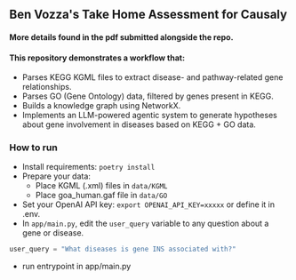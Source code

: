 ## Ben Vozza's Take Home Assessment for Causaly

#### More details found in the pdf submitted alongside the repo.

#### This repository demonstrates a workflow that:
- Parses KEGG KGML files to extract disease- and pathway-related gene relationships.
- Parses GO (Gene Ontology) data, filtered by genes present in KEGG.
- Builds a knowledge graph using NetworkX.
- Implements an LLM-powered agentic system to generate hypotheses about gene involvement in diseases based on KEGG + GO data.

### How to run

- Install requirements: 
`poetry install`
- Prepare your data:
  - Place KGML (.xml) files in `data/KGML`
  - Place goa_human.gaf file in `data/GO`
- Set your OpenAI API key:
`export OPENAI_API_KEY=xxxxx` or define it in .env.
- In `app/main.py`, edit the `user_query` variable to any question about a gene or disease.
```python
user_query = "What diseases is gene INS associated with?"
```
- run entrypoint in app/main.py